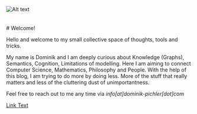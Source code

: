

<img src="assets/images/platon_bro.jpg" alt="Alt text">

<br>
<br>
<br>
# Welcome! 



Hello and welcome to my small collective space of thoughts, tools and tricks. 

My name is Dominik and I am deeply curious about Knowledge (Graphs), Semantics, Cognition, Limitations of modelling. Here I am aiming to connect Computer Science, Mathematics, Philosophy and People.
With the help of this blog, I am trying to do more by doing less. 
More of the stuff that really matters and less of the cluttering dust of unimportantness. 


Feel free to reach out to me any time via *info[at]dominik-pichler[dot]com*





[Link Text](test.md)





